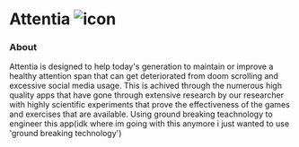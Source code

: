 # Attentia ![icon](https://github.com/user-attachments/assets/8156ce54-2501-41b3-b98a-877c47b9d881=250x250)

### About
Attentia is designed to help today's generation to maintain or improve a healthy attention span that can get deteriorated from doom scrolling and excessive social media usage. This is achived through the numerous high quality apps that have gone through extensive research by our researcher with highly scientific experiments that prove the effectiveness of the games and exercises that are available. Using ground breaking teachnology to engineer this app(idk where im going with this anymore i just wanted to use 'ground breaking technology')
